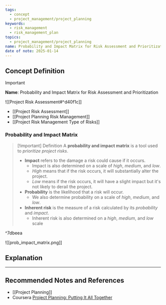 ```yaml
---
tags:
  - concept
  - project_management/project_planning
keywords:
  - risk_management
  - risk_management_plan
topics:
  - project_management/project_planning
name: Probability and Impact Matrix for Risk Assessment and Prioritization
date of note: 2025-01-14
---
```


## Concept Definition

>[!important]
>**Name**: Probability and Impact Matrix for Risk Assessment and Prioritization

![[Project Risk Assessment#^d40f1c]]

- [[Project Risk Assessment]]
- [[Project Planning Risk Management]]
- [[Project Risk Management Type of Risks]]

### Probability and Impact Matrix

>[!important] Definition
>A **probability and impact matrix** is a tool used to *prioritize project risks*.
>- **Impact** refers to the damage a risk could cause if it occurs.
>	- Impact is also determined on a scale of *high*, *medium*, and *low*.
>	- *High* means that if the risk occurs, it will substantially alter the project.
>	- *Low* means if the risk occurs, it will have a slight impact but it's not likely to derail the project.
>- **Probability** is the likelihood that a risk will occur.
>	- We also determine probability on a scale of *high*, *medium*, and *low*.
>- **Inherent risk** is the measure of a risk calculated by its *probability* and *impact*.
>	- Inherent risk is also determined on a *high*, *medium*, and *low* scale

^7dbeea

![[prob_impact_matrix.png]]





## Explanation





-----------
##  Recommended Notes and References

- [[Project Planning]]
- Coursera [Project Planning: Putting It All Together](https://www.coursera.org/learn/project-planning-google/home/welcome)